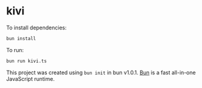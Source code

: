 # kivi

To install dependencies:

```bash
bun install
```

To run:

```bash
bun run kivi.ts
```

This project was created using `bun init` in bun v1.0.1. [Bun](https://bun.sh) is a fast all-in-one JavaScript runtime.
